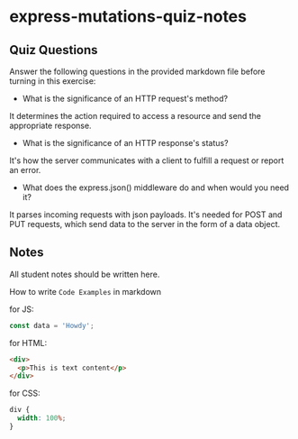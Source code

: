 # express-mutations-quiz-notes

## Quiz Questions

Answer the following questions in the provided markdown file before turning in this exercise:

- What is the significance of an HTTP request's method?

It determines the action required to access a resource and send the appropriate response.

- What is the significance of an HTTP response's status?

It's how the server communicates with a client to fulfill a request or report an error.

- What does the express.json() middleware do and when would you need it?

It parses incoming requests with json payloads. It's needed for POST and PUT requests, which send data to the server in the form of a data object.

## Notes

All student notes should be written here.

How to write `Code Examples` in markdown

for JS:

```javascript
const data = 'Howdy';
```

for HTML:

```html
<div>
  <p>This is text content</p>
</div>
```

for CSS:

```css
div {
  width: 100%;
}
```
